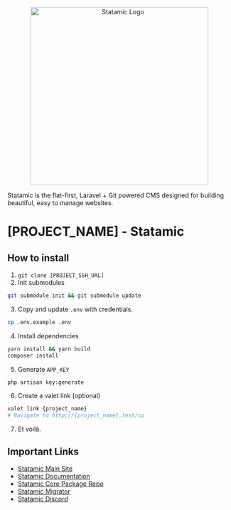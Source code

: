 <p align="center"><img src="https://statamic.com/assets/branding/Statamic-Logo+Wordmark-Rad.svg" width="400" alt="Statamic Logo" /></p>

Statamic is the flat-first, Laravel + Git powered CMS designed for building beautiful, easy to manage websites.

# [PROJECT_NAME] - Statamic

## How to install
1. `git clone [PROJECT_SSH_URL]`
2. Init submodules
```bash
git submodule init && git submodule update
```
3. Copy and update `.env` with credentials.
```bash
cp .env.example .env
```
4. Install dependencies
```bash
yarn install && yarn build
composer install
```
5. Generate `APP_KEY`
```bash
php artisan key:generate
```
6. Create a valet link (optional)
```bash
valet link {project_name}
# Navigate to http://{project_name}.test/cp
```
7. Et voilà.

## Important Links

- [Statamic Main Site](https://statamic.com)
- [Statamic Documentation][docs]
- [Statamic Core Package Repo][cms-repo]
- [Statamic Migrator](https://github.com/statamic/migrator)
- [Statamic Discord][discord]

[docs]: https://statamic.dev/
[discord]: https://statamic.com/discord
[contribution]: https://github.com/statamic/cms/blob/master/CONTRIBUTING.md
[cms-repo]: https://github.com/statamic/cms
